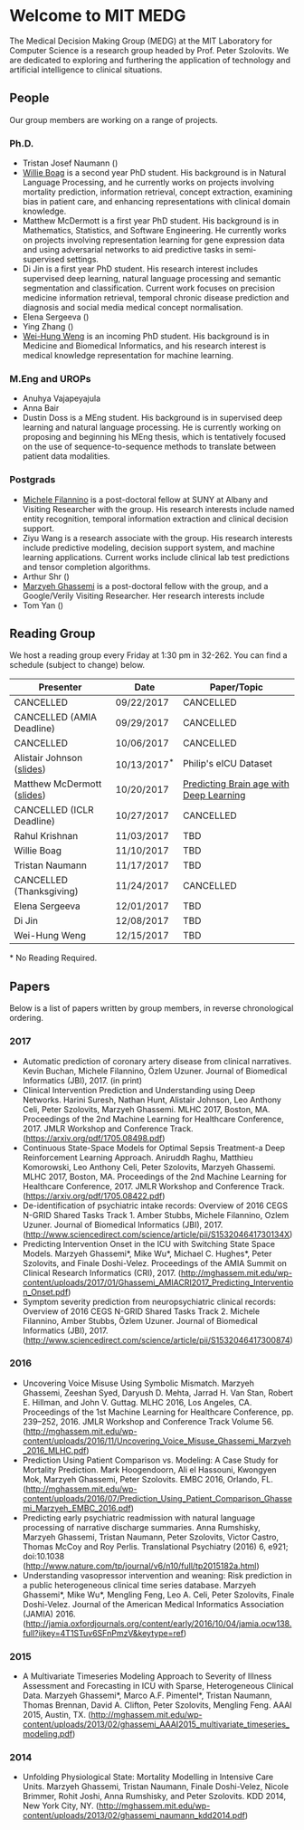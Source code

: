 # Welcome to MIT MEDG
The Medical Decision Making Group (MEDG) at the MIT Laboratory for Computer Science is a research group headed by Prof. Peter Szolovits. We are dedicated to exploring and furthering the application of technology and artificial intelligence to clinical situations.

## People

Our group members are working on a range of projects.

### Ph.D.
  * Tristan Josef Naumann ()
  * [Willie Boag](http://willieboag.com)
    is a second year PhD student. His background is in Natural Language Processing, and he currently works on projects involving mortality prediction, information retrieval, concept extraction, examining bias in patient care, and enhancing representations with clinical domain knowledge.
  * Matthew McDermott is a first year PhD student. His background is in Mathematics, Statistics, and Software
    Engineering. He currently works on projects involving representation learning for gene expression data and
    using adversarial networks to aid predictive tasks in semi-supervised settings.
  * Di Jin is a first year PhD student. His research interest includes supervised deep learning, natural language processing and semantic segmentation and classification. Current work focuses on precision medicine information retrieval, temporal chronic disease prediction and diagnosis and social media medical concept normalisation.
  * Elena Sergeeva ()
  * Ying Zhang ()
  * [Wei-Hung Weng](http://ckbjimmy.github.io/) is an incoming PhD student. His background is in Medicine and Biomedical Informatics, and his research interest is medical knowledge representation for machine learning.

### M.Eng and UROPs
  * Anuhya Vajapeyajula
  * Anna Bair
  * Dustin Doss is a MEng student. His background is in supervised deep learning and natural language processing. He is currently working on proposing and beginning his MEng thesis, which is tentatively focused on the use of sequence-to-sequence methods to translate between patient data modalities.

### Postgrads
  * [Michele Filannino](http://www.michelefilannino.com)
    is a post-doctoral fellow at SUNY at Albany and Visiting Researcher with the group. His research interests include named entity recognition, temporal information extraction and clinical decision support.
  * Ziyu Wang is a research associate with the group. His research interests include predictive modeling, decision support system, and machine learning applications. Current works include clinical lab test predictions and tensor completion algorithms.
  * Arthur Shr ()
  * [Marzyeh Ghassemi](http://mghassem.mit.edu)
    is a post-doctoral fellow with the group, and a Google/Verily Visiting Researcher. Her research interests include
  * Tom Yan ()

## Reading Group
We host a reading group every Friday at 1:30 pm in 32-262. You can find a schedule (subject to change) below.

Presenter                          | Date                   | Paper/Topic
---------------------------------- | ---------------------- | ------------------------------------------------
CANCELLED                          | 09/22/2017             | CANCELLED
CANCELLED (AMIA Deadline)          | 09/29/2017             | CANCELLED
CANCELLED                          | 10/06/2017             | CANCELLED
Alistair Johnson ([slides][1])     | 10/13/2017<sup>*</sup> | Philip's eICU Dataset
Matthew McDermott ([slides][2])    | 10/20/2017             | [Predicting Brain age with Deep Learning]
CANCELLED (ICLR Deadline)          | 10/27/2017             | CANCELLED
Rahul Krishnan                     | 11/03/2017             | TBD
Willie Boag                        | 11/10/2017             | TBD
Tristan Naumann                    | 11/17/2017             | TBD
CANCELLED (Thanksgiving)           | 11/24/2017             | CANCELLED
Elena Sergeeva                     | 12/01/2017             | TBD
Di Jin                             | 12/08/2017             | TBD
Wei-Hung Weng                      | 12/15/2017             | TBD

\* No Reading Required.

[1]: ./reading_group_presentations/Alistair_Johnson_eICU_10_13_2017.pdf
[2]: ./reading_group_presentations/Matthew_McDermott_Predicting_Brain_Age_10-20-2017.pdf
[Predicting Brain age with Deep Learning]: https://arxiv.org/pdf/1612.02572.pdf

## Papers
 Below is a list of papers written by group members, in reverse chronological ordering.

### 2017
* Automatic prediction of coronary artery disease from clinical narratives. Kevin Buchan, Michele Filannino, Özlem Uzuner. Journal of Biomedical Informatics (JBI), 2017. (in print)
* Clinical Intervention Prediction and Understanding using Deep Networks. Harini Suresh, Nathan Hunt, Alistair Johnson, Leo Anthony Celi, Peter Szolovits, Marzyeh Ghassemi. MLHC 2017, Boston, MA. Proceedings of the 2nd Machine Learning for Healthcare Conference, 2017. JMLR Workshop and Conference Track. (https://arxiv.org/pdf/1705.08498.pdf)
* Continuous State-Space Models for Optimal Sepsis Treatment-a Deep Reinforcement Learning Approach. Aniruddh Raghu, Matthieu Komorowski, Leo Anthony Celi, Peter Szolovits, Marzyeh Ghassemi. MLHC 2017, Boston, MA. Proceedings of the 2nd Machine Learning for Healthcare Conference, 2017. JMLR Workshop and Conference Track. (https://arxiv.org/pdf/1705.08422.pdf)
* De-identification of psychiatric intake records: Overview of 2016 CEGS N-GRID Shared Tasks Track 1. Amber Stubbs, Michele Filannino, Ozlem Uzuner. Journal of Biomedical Informatics (JBI), 2017. (http://www.sciencedirect.com/science/article/pii/S153204641730134X)
* Predicting Intervention Onset in the ICU with Switching State Space Models. Marzyeh Ghassemi*, Mike Wu*, Michael C. Hughes*, Peter Szolovits, and Finale Doshi-Velez. Proceedings of the AMIA Summit on Clinical Research Informatics (CRI), 2017. (http://mghassem.mit.edu/wp-content/uploads/2017/01/Ghassemi_AMIACRI2017_Predicting_Intervention_Onset.pdf)
* Symptom severity prediction from neuropsychiatric clinical records: Overview of 2016 CEGS N-GRID Shared Tasks Track 2. Michele Filannino, Amber Stubbs, Özlem Uzuner. Journal of Biomedical Informatics (JBI), 2017. (http://www.sciencedirect.com/science/article/pii/S1532046417300874)


### 2016
* Uncovering Voice Misuse Using Symbolic Mismatch. Marzyeh Ghassemi, Zeeshan Syed, Daryush D. Mehta, Jarrad H. Van Stan, Robert E. Hillman, and John V. Guttag. MLHC 2016, Los Angeles, CA. Proceedings of the 1st Machine Learning for Healthcare Conference, pp. 239–252, 2016. JMLR Workshop and Conference Track Volume 56. (http://mghassem.mit.edu/wp-content/uploads/2016/11/Uncovering_Voice_Misuse_Ghassemi_Marzyeh_2016_MLHC.pdf)
* Prediction Using Patient Comparison vs. Modeling: A Case Study for Mortality Prediction. Mark Hoogendoorn, Ali el Hassouni, Kwongyen Mok, Marzyeh Ghassemi, Peter Szolovits. EMBC 2016, Orlando, FL. (http://mghassem.mit.edu/wp-content/uploads/2016/07/Prediction_Using_Patient_Comparison_Ghassemi_Marzyeh_EMBC_2016.pdf)
* Predicting early psychiatric readmission with natural language processing of narrative discharge summaries. Anna Rumshisky, Marzyeh Ghassemi, Tristan Naumann, Peter Szolovits, Victor Castro, Thomas McCoy and Roy Perlis. Translational Psychiatry (2016) 6, e921; doi:10.1038 (http://www.nature.com/tp/journal/v6/n10/full/tp2015182a.html)
* Understanding vasopressor intervention and weaning: Risk prediction in a public heterogeneous clinical time series database. Marzyeh Ghassemi*, Mike Wu*, Mengling Feng, Leo A. Celi, Peter Szolovits, Finale Doshi-Velez. Journal of the American Medical Informatics Association (JAMIA) 2016. (http://jamia.oxfordjournals.org/content/early/2016/10/04/jamia.ocw138.full?ijkey=4T1STuv6SFnPmzV&keytype=ref)

### 2015
* A Multivariate Timeseries Modeling Approach to Severity of Illness Assessment and Forecasting in ICU with Sparse, Heterogeneous Clinical Data. Marzyeh Ghassemi*, Marco A.F. Pimentel*, Tristan Naumann, Thomas Brennan, David A. Clifton, Peter Szolovits, Mengling Feng. AAAI 2015, Austin, TX. (http://mghassem.mit.edu/wp-content/uploads/2013/02/ghassemi_AAAI2015_multivariate_timeseries_modeling.pdf)

### 2014
* Unfolding Physiological State: Mortality Modelling in Intensive Care Units. Marzyeh Ghassemi, Tristan Naumann, Finale Doshi-Velez, Nicole Brimmer, Rohit Joshi, Anna Rumshisky, and Peter Szolovits. KDD 2014, New York City, NY. (http://mghassem.mit.edu/wp-content/uploads/2013/02/ghassemi_naumann_kdd2014.pdf)
